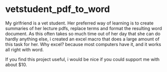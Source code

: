 # vetstudent_pdf_to_word

My girlfriend is a vet student. Her preferred way of learning is to create summaries of her lecture pdfs, replace terms and format the resulting word document. As this often takes so much time out of her day that she can do hardly anything else, i created an excel macro that does a large amount of this task for her. Why excel? because most computers have it, and it works all right with word. 

If you find this project useful, i would be nice if you could support me with about $10.
